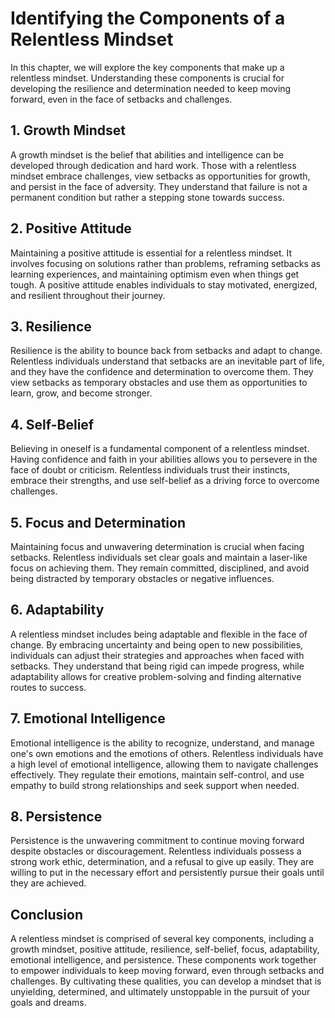 Identifying the Components of a Relentless Mindset
=============================================================

In this chapter, we will explore the key components that make up a relentless mindset. Understanding these components is crucial for developing the resilience and determination needed to keep moving forward, even in the face of setbacks and challenges.

1\. **Growth Mindset**
-------------------------

A growth mindset is the belief that abilities and intelligence can be developed through dedication and hard work. Those with a relentless mindset embrace challenges, view setbacks as opportunities for growth, and persist in the face of adversity. They understand that failure is not a permanent condition but rather a stepping stone towards success.

2\. **Positive Attitude**
----------------------------

Maintaining a positive attitude is essential for a relentless mindset. It involves focusing on solutions rather than problems, reframing setbacks as learning experiences, and maintaining optimism even when things get tough. A positive attitude enables individuals to stay motivated, energized, and resilient throughout their journey.

3\. **Resilience**
---------------------

Resilience is the ability to bounce back from setbacks and adapt to change. Relentless individuals understand that setbacks are an inevitable part of life, and they have the confidence and determination to overcome them. They view setbacks as temporary obstacles and use them as opportunities to learn, grow, and become stronger.

4\. **Self-Belief**
----------------------

Believing in oneself is a fundamental component of a relentless mindset. Having confidence and faith in your abilities allows you to persevere in the face of doubt or criticism. Relentless individuals trust their instincts, embrace their strengths, and use self-belief as a driving force to overcome challenges.

5\. **Focus and Determination**
----------------------------------

Maintaining focus and unwavering determination is crucial when facing setbacks. Relentless individuals set clear goals and maintain a laser-like focus on achieving them. They remain committed, disciplined, and avoid being distracted by temporary obstacles or negative influences.

6\. **Adaptability**
-----------------------

A relentless mindset includes being adaptable and flexible in the face of change. By embracing uncertainty and being open to new possibilities, individuals can adjust their strategies and approaches when faced with setbacks. They understand that being rigid can impede progress, while adaptability allows for creative problem-solving and finding alternative routes to success.

7\. **Emotional Intelligence**
---------------------------------

Emotional intelligence is the ability to recognize, understand, and manage one's own emotions and the emotions of others. Relentless individuals have a high level of emotional intelligence, allowing them to navigate challenges effectively. They regulate their emotions, maintain self-control, and use empathy to build strong relationships and seek support when needed.

8\. **Persistence**
----------------------

Persistence is the unwavering commitment to continue moving forward despite obstacles or discouragement. Relentless individuals possess a strong work ethic, determination, and a refusal to give up easily. They are willing to put in the necessary effort and persistently pursue their goals until they are achieved.

**Conclusion**
--------------

A relentless mindset is comprised of several key components, including a growth mindset, positive attitude, resilience, self-belief, focus, adaptability, emotional intelligence, and persistence. These components work together to empower individuals to keep moving forward, even through setbacks and challenges. By cultivating these qualities, you can develop a mindset that is unyielding, determined, and ultimately unstoppable in the pursuit of your goals and dreams.
